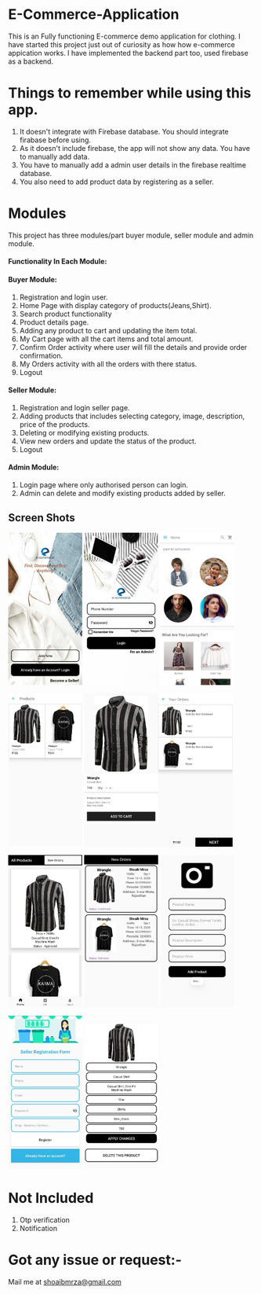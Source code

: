 # E-Commerce-Application
This is an Fully functioning E-commerce demo application for clothing. I have started this project just out of curiosity as how how e-commerce appication works. I have implemented the backend part too, used firebase as a backend. 

# Things to remember while using this app.

1. It doesn't integrate with Firebase database. You should integrate firabase before using.
2. As it doesn't include firebase, the app will not show any data. You have to manually add data.
3. You have to manually add a admin user details in the firebase realtime database.
4. You also need to add product data by registering as a seller.

# Modules 
This project has three modules/part buyer module, seller module and admin module.

#### Functionality In Each Module:

#### Buyer Module:
1. Registration and login user.
2. Home Page with display category of products(Jeans,Shirt).
3. Search product functionality
4. Product details page.
5. Adding any product to cart and updating the item total.
6. My Cart page with all the cart items and total amount.
7. Confirm Order activity where user will fill the details and provide order confirmation.
8. My Orders activity with all the orders with there status.
9. Logout

#### Seller Module:
1. Registration and login seller page.
2. Adding products that includes selecting category, image, description, price of the products.
3. Deleting or modifying existing products.
4. View new orders and update the status of the product.
5. Logout

#### Admin Module:
1. Login page where only authorised person can login.
2. Admin can delete and modify existing products added by seller.
 
## Screen Shots 

<img src="https://github.com/Shoaib19/E-Commerce-Application/blob/master/app/src/main/res/drawable/first_page.jpeg" width="30%"> <img 
src="https://github.com/Shoaib19/E-Commerce-Application/blob/master/app/src/main/res/drawable/login_page.jpeg" width="30%"> <img
src="https://github.com/Shoaib19/E-Commerce-Application/blob/master/app/src/main/res/drawable/user_home.jpeg" width="30%"> 

<img src="https://github.com/Shoaib19/E-Commerce-Application/blob/master/app/src/main/res/drawable/products.jpeg" width="30%"> <img 
src="https://github.com/Shoaib19/E-Commerce-Application/blob/master/app/src/main/res/drawable/product_details.jpeg" width="30%"><img 
src="https://github.com/Shoaib19/E-Commerce-Application/blob/master/app/src/main/res/drawable/cart_item.jpeg" width="30%">

<img src="https://github.com/Shoaib19/E-Commerce-Application/blob/master/app/src/main/res/drawable/seller_home.jpeg" width="30%">  <img
src="https://github.com/Shoaib19/E-Commerce-Application/blob/master/app/src/main/res/drawable/seller_new_orders.jpeg" width="30%"> <img 
src="https://github.com/Shoaib19/E-Commerce-Application/blob/master/app/src/main/res/drawable/add_new.jpeg" width="30%">

<img src="https://github.com/Shoaib19/E-Commerce-Application/blob/master/app/src/main/res/drawable/seller_registration.jpeg" width="30%"> <img src="https://github.com/Shoaib19/E-Commerce-Application/blob/master/app/src/main/res/drawable/admin_maintain_product.jpeg" width="30%">

# Not Included
1. Otp verification
2. Notification

# Got any issue or request:-
Mail me at shoaibmrza@gmail.com
